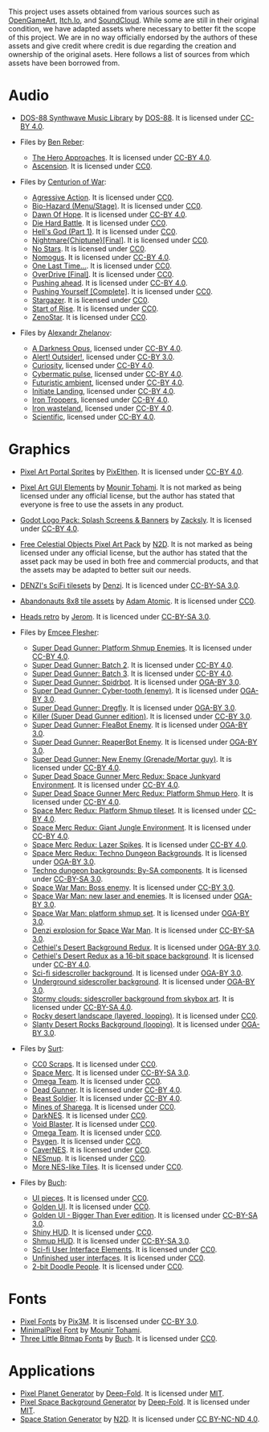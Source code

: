 This project uses assets obtained from various sources such as [OpenGameArt](https://opengameart.org/), [Itch.Io](https://itch.io/), and [SoundCloud](https://soundcloud.com/). While some are still in their original condition, we have adapted assets where necessary to better fit the scope of this project. We are in no way officially endorsed by the authors of these assets and give credit where credit is due regarding the creation and ownership of the original asets. Here follows a list of sources from which assets have been borrowed from.


# Audio
* [DOS-88 Synthwave Music Library](https://dos88.itch.io/dos-88-music-library) by [DOS-88](https://dos88.itch.io/). It is licensed under [CC-BY 4.0](https://creativecommons.org/licenses/by/4.0/).

* Files by [Ben Reber](https://soundcloud.com/user-411047148):
  * [The Hero Approaches](https://soundcloud.com/user-411047148/sets/the-hero-approaches). It is licensed under [CC-BY 4.0](https://creativecommons.org/licenses/by/4.0/).
  * [Ascension](https://soundcloud.com/user-411047148/sets/ascension). It is licensed under [CC0](https://creativecommons.org/publicdomain/zero/1.0/).

* Files by [Centurion of War](https://opengameart.org/users/centurionofwar):
  * [Agressive Action](https://opengameart.org/content/agressive-action). It is licensed under [CC0](https://creativecommons.org/publicdomain/zero/1.0/).
  * [Bio-Hazard (Menu/Stage)](https://opengameart.org/content/bio-hazard-menustage). It is licensed under [CC0](https://creativecommons.org/publicdomain/zero/1.0/).
  * [Dawn Of Hope](https://opengameart.org/content/dawn-of-hope). It is licensed under [CC-BY 4.0](https://creativecommons.org/licenses/by/4.0/).
  * [Die Hard Battle](https://opengameart.org/content/die-hard-battle). It is licensed under [CC0](https://creativecommons.org/publicdomain/zero/1.0/).
  * [Hell's God (Part 1)](https://opengameart.org/content/hells-god-part-1). It is licensed under [CC0](https://creativecommons.org/publicdomain/zero/1.0/).
  * [Nightmare{Chiptune}[Final]](https://opengameart.org/content/nightmarechiptunefinal). It is licensed under [CC0](https://creativecommons.org/publicdomain/zero/1.0/).
  * [No Stars](https://opengameart.org/content/no-stars). It is licensed under [CC0](https://creativecommons.org/publicdomain/zero/1.0/).
  * [Nomogus](https://opengameart.org/content/nomogus). It is licensed under [CC-BY 4.0](https://creativecommons.org/licenses/by/4.0/).
  * [One Last Time...](https://opengameart.org/content/one-last-time). It is licensed under [CC0](https://creativecommons.org/publicdomain/zero/1.0/).
  * [OverDrive [Final]](https://opengameart.org/content/overdrive-final). It is licensed under [CC0](https://creativecommons.org/publicdomain/zero/1.0/).
  * [Pushing ahead](https://opengameart.org/content/pushing-ahead). It is licensed under [CC-BY 4.0](https://creativecommons.org/licenses/by/4.0/).
  * [Pushing Yourself [Complete]](https://opengameart.org/content/pushing-yourself-complete). It is licensed under [CC0](https://creativecommons.org/publicdomain/zero/1.0/).
  * [Stargazer](https://opengameart.org/content/stargazer). It is licensed under [CC0](https://creativecommons.org/publicdomain/zero/1.0/).
  * [Start of Rise](https://opengameart.org/content/start-of-rise). It is licensed under [CC0](https://creativecommons.org/publicdomain/zero/1.0/).
  * [ZenoStar](https://opengameart.org/content/zenostar). It is licensed under [CC0](https://creativecommons.org/publicdomain/zero/1.0/).

* Files by [Alexandr Zhelanov](https://opengameart.org/users/alexandr-zhelanov):
  * [A Darkness Opus](https://opengameart.org/content/a-darkness-opus), licensed under [CC-BY 4.0](https://creativecommons.org/licenses/by/4.0/).
  * [Alert! Outsider!](https://opengameart.org/content/alert-outsider), licensed under [CC-BY 3.0](https://creativecommons.org/licenses/by/3.0/).
  * [Curiosity](https://opengameart.org/content/curiosity), licensed under [CC-BY 4.0](https://creativecommons.org/licenses/by/4.0/).
  * [Cybermatic pulse](https://opengameart.org/content/cybermatic-pulse), licensed under [CC-BY 4.0](https://creativecommons.org/licenses/by/4.0/).
  * [Futuristic ambient](https://opengameart.org/content/futuristic-ambient), licensed under [CC-BY 4.0](https://creativecommons.org/licenses/by/4.0/).
  * [Initiate Landing](https://opengameart.org/content/initiate-landing), licensed under [CC-BY 4.0](https://creativecommons.org/licenses/by/4.0/).
  * [Iron Troopers](https://opengameart.org/content/iron-troopers), licensed under [CC-BY 4.0](https://creativecommons.org/licenses/by/4.0/).
  * [Iron wasteland](https://opengameart.org/content/iron-wasteland), licensed under [CC-BY 4.0](https://creativecommons.org/licenses/by/4.0/).
  * [Scientific](https://opengameart.org/content/scientific), licensed under [CC-BY 4.0](https://creativecommons.org/licenses/by/4.0/).


# Graphics
* [Pixel Art Portal Sprites](https://opengameart.org/content/pixel-art-portal-sprites) by [PixElthen](https://opengameart.org/users/pixelthen). It is licensed under [CC-BY 4.0](https://creativecommons.org/licenses/by/4.0/).
* [Pixel Art GUI Elements](https://mounirtohami.itch.io/pixel-art-gui-elements) by [Mounir Tohami](https://mounirtohami.itch.io/). It is not marked as being licensed under any official license, but the author has stated that everyone is free to use the assets in any product.
* [Godot Logo Pack: Splash Screens & Banners](https://zacksly.itch.io/godot-logo-pack) by [Zacksly](https://zacksly.itch.io/). It is licensed under [CC-BY 4.0](https://creativecommons.org/licenses/by/4.0/).
* [Free Celestial Objects Pixel Art Pack](https://norma-2d.itch.io/celestial-objects-pixel-art-pack) by [N2D](https://norma-2d.itch.io/). It is not marked as being licensed under any official license, but the author has stated that the asset pack may be used in both free and commercial products, and that the assets may be adapted to better suit our needs.
* [DENZI's SciFi tilesets](https://opengameart.org/content/denzis-scifi-tilesets) by [Denzi](http://www3.wind.ne.jp/DENZI/diary/). It is licenced under [CC-BY-SA 3.0](https://creativecommons.org/licenses/by-sa/3.0/).
* [Abandonauts 8x8 tile assets](https://opengameart.org/content/abandonauts-8x8-tile-assets) by [Adam Atomic](https://adamatomic.com/). It is licensed under [CC0](https://creativecommons.org/publicdomain/zero/1.0/).
* [Heads retro](https://opengameart.org/content/heads-retro) by [Jerom](https://opengameart.org/users/jerom). It is licenced under [CC-BY-SA 3.0](https://creativecommons.org/licenses/by-sa/3.0/).

* Files by [Emcee Flesher](https://opengameart.org/users/emcee-flesher):
  * [Super Dead Gunner: Platform Shmup Enemies](https://opengameart.org/content/super-dead-gunner-platform-shmup-enemies). It is licensed under [CC-BY 4.0](https://creativecommons.org/licenses/by/4.0/).
  * [Super Dead Gunner: Batch 2](https://opengameart.org/content/super-dead-gunner-batch-2). It is licensed under [CC-BY 4.0](https://creativecommons.org/licenses/by/4.0/).
  * [Super Dead Gunner: Batch 3](https://opengameart.org/content/super-dead-gunner-batch-3). It is licensed under [CC-BY 4.0](https://creativecommons.org/licenses/by/4.0/).
  * [Super Dead Gunner: Spidrbot](https://opengameart.org/content/super-dead-gunner-spidrbot). It is licensed under [OGA-BY 3.0](https://opengameart.org/content/oga-by-30-faq).
  * [Super Dead Gunner: Cyber-tooth (enemy)](https://opengameart.org/content/super-dead-gunner-cyber-tooth-enemy). It is licensed under [OGA-BY 3.0](https://opengameart.org/content/oga-by-30-faq).
  * [Super Dead Gunner: Dregfly](https://opengameart.org/content/super-dead-gunner-dregfly). It is licensed under [OGA-BY 3.0](https://opengameart.org/content/oga-by-30-faq).
  * [Killer (Super Dead Gunner edition)](https://opengameart.org/content/killer-super-dead-gunner-edition). It is licensed under [CC-BY 3.0](https://creativecommons.org/licenses/by/3.0/).
  * [Super Dead Gunner: FleaBot Enemy](https://opengameart.org/content/super-dead-gunner-fleabot-enemy). It is licensed under [OGA-BY 3.0](https://opengameart.org/content/oga-by-30-faq).
  * [Super Dead Gunner: ReaperBot Enemy](https://opengameart.org/content/super-dead-gunner-reaperbot-enemy). It is licensed under [OGA-BY 3.0](https://opengameart.org/content/oga-by-30-faq).
  * [Super Dead Gunner: New Enemy (Grenade/Mortar guy)](https://opengameart.org/content/super-dead-gunner-new-enemy-grenademortar-guy). It is licensed under [CC-BY 4.0](https://creativecommons.org/licenses/by/4.0/).
  * [Super Dead Space Gunner Merc Redux: Space Junkyard Environment](https://opengameart.org/content/super-dead-space-gunner-merc-redux-space-junkyard-environment). It is licensed under [CC-BY 4.0](https://creativecommons.org/licenses/by/4.0/).
  * [Super Dead Space Gunner Merc Redux: Platform Shmup Hero](https://opengameart.org/content/super-dead-space-gunner-merc-redux-platform-shmup-hero). It is licensed under [CC-BY 4.0](https://creativecommons.org/licenses/by/4.0/).
  * [Space Merc Redux: Platform Shmup tileset](https://opengameart.org/content/space-merc-redux-platform-shmup-tileset). It is licensed under [CC-BY 4.0](https://creativecommons.org/licenses/by/4.0/).
  * [Space Merc Redux: Giant Jungle Environment](https://opengameart.org/content/space-merc-redux-giant-jungle-environment). It is licensed under [CC-BY 4.0](https://creativecommons.org/licenses/by/4.0/).
  * [Space Merc Redux: Lazer Spikes](https://opengameart.org/content/space-merc-redux-lazer-spikes). It is licensed under [CC-BY 4.0](https://creativecommons.org/licenses/by/4.0/).
  * [Space Merc Redux: Techno Dungeon Backgrounds](https://opengameart.org/content/space-merc-redux-techno-dungeon-backgrounds). It is licensed under [OGA-BY 3.0](https://opengameart.org/content/oga-by-30-faq).
  * [Techno dungeon backgrounds: By-SA components](https://opengameart.org/content/techno-dungeon-backgrounds-by-sa-components). It is licensed under [CC-BY-SA 3.0](https://creativecommons.org/licenses/by-sa/3.0/).
  * [Space War Man: Boss enemy](https://opengameart.org/content/space-war-man-boss-enemy). It is licensed under [CC-BY 3.0](https://creativecommons.org/licenses/by/3.0/).
  * [Space War Man: new laser and enemies](https://opengameart.org/content/space-war-man-new-laser-and-enemies). It is licensed under [OGA-BY 3.0](https://opengameart.org/content/oga-by-30-faq).
  * [Space War Man: platform shmup set](https://opengameart.org/content/space-war-man-platform-shmup-set). It is licensed under [OGA-BY 3.0](https://opengameart.org/content/oga-by-30-faq).
  * [Denzi explosion for Space War Man](https://opengameart.org/content/denzi-explosion-for-space-war-man). It is licensed under [CC-BY-SA 3.0](https://creativecommons.org/licenses/by-sa/3.0/).
  * [Cethiel's Desert Background Redux](https://opengameart.org/content/cethiels-desert-background-redux). It is licensed under [OGA-BY 3.0](https://opengameart.org/content/oga-by-30-faq).
  * [Cethiel's Desert Redux as a 16-bit space background](https://opengameart.org/content/cethiels-desert-redux-as-a-16-bit-space-background). It is licensed under [CC-BY 4.0](https://creativecommons.org/licenses/by/4.0/).
  * [Sci-fi sidescroller background](https://opengameart.org/content/sci-fi-sidescroller-background). It is licensed under [OGA-BY 3.0](https://opengameart.org/content/oga-by-30-faq).
  * [Underground sidescroller background](https://opengameart.org/content/underground-sidescroller-background). It is licensed under [OGA-BY 3.0](https://opengameart.org/content/oga-by-30-faq).
  * [Stormy clouds: sidescroller background from skybox art](https://opengameart.org/content/stormy-clouds-sidescroller-background-from-skybox-art). It is licensed under [CC-BY-SA 4.0](https://creativecommons.org/licenses/by-sa/4.0/).
  * [Rocky desert landscape (layered, looping)](https://opengameart.org/content/rocky-desert-landscape-layered-looping). It is licensed under [CC0](https://creativecommons.org/publicdomain/zero/1.0/).
  * [Slanty Desert Rocks Background (looping)](https://opengameart.org/content/slanty-desert-rocks-background-looping). It is licensed under [OGA-BY 3.0](https://opengameart.org/content/oga-by-30-faq).

* Files by [Surt](https://opengameart.org/users/surt):
  * [CC0 Scraps](https://opengameart.org/forumtopic/cc0-scraps). It is licensed under [CC0](https://creativecommons.org/publicdomain/zero/1.0/).
  * [Space Merc](https://opengameart.org/content/space-merc). It is licensed under [CC-BY-SA 3.0](https://creativecommons.org/licenses/by-sa/3.0/).
  * [Omega Team](https://opengameart.org/content/omega-team). It is licensed under [CC0](https://creativecommons.org/publicdomain/zero/1.0/).
  * [Dead Gunner](https://opengameart.org/content/dead-gunner). It is licensed under [CC-BY 4.0](https://creativecommons.org/licenses/by/4.0/).
  * [Beast Soldier](https://opengameart.org/content/beast-soldier). It is licensed under [CC-BY 4.0](https://creativecommons.org/licenses/by/4.0/).
  * [Mines of Sharega](https://opengameart.org/content/mines-of-sharega). It is licensed under [CC0](https://creativecommons.org/publicdomain/zero/1.0/).
  * [DarkNES](https://opengameart.org/content/darknes). It is licensed under [CC0](https://creativecommons.org/publicdomain/zero/1.0/).
  * [Void Blaster](https://opengameart.org/content/void-blaster). It is licensed under [CC0](https://creativecommons.org/publicdomain/zero/1.0/).
  * [Omega Team](https://opengameart.org/content/omega-team). It is licensed under [CC0](https://creativecommons.org/publicdomain/zero/1.0/).
  * [Psygen](https://opengameart.org/content/psygen). It is licensed under [CC0](https://creativecommons.org/publicdomain/zero/1.0/).
  * [CaverNES](https://opengameart.org/content/cavernes). It is licensed under [CC0](https://creativecommons.org/publicdomain/zero/1.0/).
  * [NESmup](https://opengameart.org/content/nesmup). It is licensed under [CC0](https://creativecommons.org/publicdomain/zero/1.0/).
  * [More NES-like Tiles](https://opengameart.org/content/more-nes-like-tiles). It is licensed under [CC0](https://creativecommons.org/publicdomain/zero/1.0/).

* Files by [Buch](https://opengameart.org/users/buch):
  * [UI pieces](https://opengameart.org/content/ui-pieces). It is licensed under [CC0](https://creativecommons.org/publicdomain/zero/1.0/).
  * [Golden UI](https://opengameart.org/content/golden-ui). It is licensed under [CC0](https://creativecommons.org/publicdomain/zero/1.0/).
  * [Golden UI - Bigger Than Ever edition](https://opengameart.org/content/golden-ui-bigger-than-ever-edition). It is licensed under [CC-BY-SA 3.0](https://creativecommons.org/licenses/by-sa/3.0/).
  * [Shiny HUD](https://opengameart.org/content/shiny-hud). It is licensed under [CC0](https://creativecommons.org/publicdomain/zero/1.0/).
  * [Shmup HUD](https://opengameart.org/content/shmup-hud). It is licensed under [CC-BY-SA 3.0](https://creativecommons.org/licenses/by-sa/3.0/).
  * [Sci-fi User Interface Elements](https://opengameart.org/content/sci-fi-user-interface-elements). It is licensed under [CC0](https://creativecommons.org/publicdomain/zero/1.0/).
  * [Unfinished user interfaces](https://opengameart.org/content/unfinished-user-interfaces). It is licensed under [CC0](https://creativecommons.org/publicdomain/zero/1.0/).
  * [2-bit Doodle People](https://opengameart.org/content/2-bit-doodle-people). It is licensed under [CC0](https://creativecommons.org/publicdomain/zero/1.0/).


# Fonts
* [Pixel Fonts](https://opengameart.org/content/pixel-fonts-by-pix3m) by [Pix3M](https://www.deviantart.com/pix3m).
It is liscensed under [CC-BY 3.0](https://creativecommons.org/licenses/by/3.0/).
* [MinimalPixel Font](https://mounirtohami.itch.io/minimalpixel-font) by [Mounir Tohami](https://mounirtohami.itch.io/).
* [Three Little Bitmap Fonts](https://opengameart.org/content/three-little-bitmap-fonts) by [Buch](https://opengameart.org/users/buch). It is licensed under [CC0](https://creativecommons.org/publicdomain/zero/1.0/).


# Applications
* [Pixel Planet Generator](https://deep-fold.itch.io/pixel-planet-generator) by [Deep-Fold](https://deep-fold.itch.io/).
It is licensed under [MIT](https://opensource.org/licenses/MIT).
* [Pixel Space Background Generator](https://deep-fold.itch.io/space-background-generator) by [Deep-Fold](https://deep-fold.itch.io/).
It is licensed under [MIT](https://opensource.org/licenses/MIT).
* [Space Station Generator](https://norma-2d.itch.io/space-station-generator) by [N2D](https://norma-2d.itch.io/).
It is licensed under [CC BY-NC-ND 4.0](https://creativecommons.org/licenses/by-nc-nd/4.0/).
